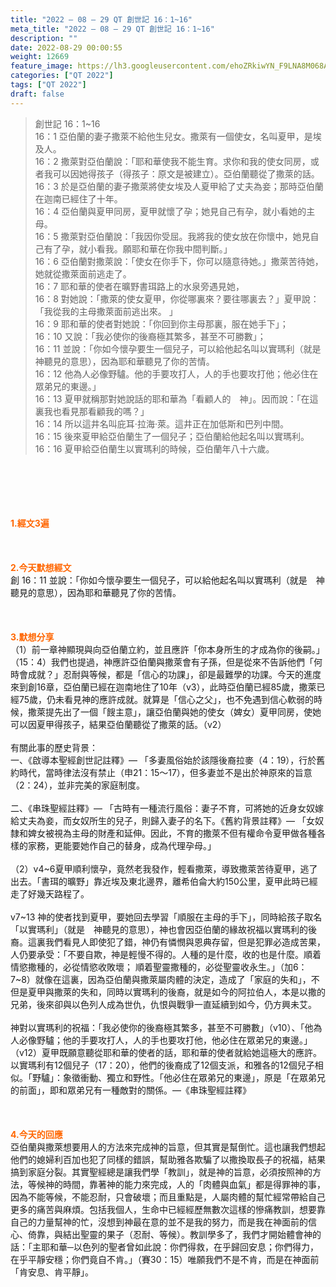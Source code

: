 ```yaml
---
title: "2022 – 08 – 29 QT 創世記 16：1~16"
meta_title: "2022 – 08 – 29 QT 創世記 16：1~16"
description: ""
date: 2022-08-29 00:00:55
weight: 12669
feature_image: https://lh3.googleusercontent.com/ehoZRkiwYN_F9LNA8M068AYxt73EavCZno-PD1cJRuf5BbSkQVUWr3gNEbt5kSs28Pb_Elg17kSrtf9ybWvojWoMV6I4tPM3vGRGDq6GkKkPdL2Gut4QAIw4-uykKUAtNiKgQKntvsU=w800
categories: ["QT 2022"]
tags: ["QT 2022"]
draft: false
---
```


<blockquote>創世記 16：1~16<br />
16：1 亞伯蘭的妻子撒萊不給他生兒女。撒萊有一個使女，名叫夏甲，是埃及人。<br />
16：2 撒萊對亞伯蘭說：「耶和華使我不能生育。求你和我的使女同房，或者我可以因她得孩子（得孩子：原文是被建立）。亞伯蘭聽從了撒萊的話。<br />
16：3 於是亞伯蘭的妻子撒萊將使女埃及人夏甲給了丈夫為妾；那時亞伯蘭在迦南已經住了十年。<br />
16：4 亞伯蘭與夏甲同房，夏甲就懷了孕；她見自己有孕，就小看她的主母。<br />
16：5 撒萊對亞伯蘭說：「我因你受屈。我將我的使女放在你懷中，她見自己有了孕，就小看我。願耶和華在你我中間判斷。」<br />
16：6 亞伯蘭對撒萊說：「使女在你手下，你可以隨意待她。」撒萊苦待她，她就從撒萊面前逃走了。<br />
16：7 耶和華的使者在曠野書珥路上的水泉旁遇見她，<br />
16：8 對她說：「撒萊的使女夏甲，你從哪裏來？要往哪裏去？」夏甲說：「我從我的主母撒萊面前逃出來。 」<br />
16：9 耶和華的使者對她說：「你回到你主母那裏，服在她手下」；<br />
16：10 又說：「我必使你的後裔極其繁多，甚至不可勝數」；<br />
16：11 並說：「你如今懷孕要生一個兒子，可以給他起名叫以實瑪利（就是　神聽見的意思），因為耶和華聽見了你的苦情。<br />
16：12 他為人必像野驢。他的手要攻打人，人的手也要攻打他；他必住在眾弟兄的東邊。」<br />
16：13 夏甲就稱那對她說話的耶和華為「看顧人的　神」。因而說：「在這裏我也看見那看顧我的嗎？」<br />
16：14 所以這井名叫庇耳‧拉海‧萊。這井正在加低斯和巴列中間。<br />
16：15 後來夏甲給亞伯蘭生了一個兒子；亞伯蘭給他起名叫以實瑪利。<br />
16：16 夏甲給亞伯蘭生以實瑪利的時候，亞伯蘭年八十六歲。</blockquote><br />
&nbsp;<br />
<br />
&nbsp;<br />
<br />
<span style="color: #ff6600;"><strong>1.經文3遍</strong></span><br />
<br />
&nbsp;<br />
<br />
<span style="color: #ff6600;"><strong>2.今天默想經文<br />
</strong></span>創 16：11 並說：「你如今懷孕要生一個兒子，可以給他起名叫以實瑪利（就是　神聽見的意思），因為耶和華聽見了你的苦情。<br />
<br />
&nbsp;<br />
<br />
<strong><span style="color: #ff6600;">3.默想分享<br />
</span></strong>（1）前一章神顯現與向亞伯蘭立約，並且應許「你本身所生的才成為你的後嗣。」（15：4）我們也提過，神應許亞伯蘭與撒萊會有子孫，但是從來不告訴他們「何時會成就？」忍耐與等候，都是「信心的功課」，卻是最難學的功課。今天的進度來到創16章，亞伯蘭已經在迦南地住了10年（v3），此時亞伯蘭已經85歲，撒萊已經75歲，仍未看見神的應許成就。就算是「信心之父」，也不免遇到信心軟弱的時候，撒萊提先出了一個「餿主意」，讓亞伯蘭與她的使女（婢女）夏甲同房，使她可以因夏甲得孩子，結果亞伯蘭聽從了撒萊的話。（v2）<br />
<br />
有關此事的歷史背景：<br />
一、《啟導本聖經創世記註釋》— 「多妻風俗始於該隱後裔拉麥（4：19），行於舊約時代，當時律法沒有禁止（申21：15～17），但多妻並不是出於神原來的旨意（2：24），並非完美的家庭制度。<br />
<br />
二、《串珠聖經註釋》— 「古時有一種流行風俗：妻子不育，可將她的近身女奴嫁給丈夫為妾，而女奴所生的兒子，則歸入妻子的名下。《舊約背景註釋》— 「女奴隸和婢女被視為主母的財產和延伸。因此，不育的撒萊不但有權命令夏甲做各種各樣的家務，更能要她作自己的替身，成為代理孕母。」<br />
<br />
（2）v4~6夏甲順利懷孕，竟然老我發作，輕看撒萊，導致撒萊苦待夏甲，逃了出去。「書珥的曠野」靠近埃及東北邊界，離希伯侖大約150公里，夏甲此時已經走了好幾天路程了。<br />
<br />
v7~13 神的使者找到夏甲，要她回去學習「順服在主母的手下」，同時給孩子取名「以實瑪利」（就是　神聽見的意思），神也會因亞伯蘭的緣故祝福以實瑪利的後裔。這裏我們看見人即使犯了錯，神仍有憐憫與恩典存留，但是犯罪必造成苦果，人仍要承受：「不要自欺，神是輕慢不得的。人種的是什麼，收的也是什麼。順着情慾撒種的，必從情慾收敗壞； 順着聖靈撒種的，必從聖靈收永生。」（加6：7~8）就像在這裏，因為亞伯蘭與撒萊屬肉體的決定，造成了「家庭的失和」，不但是夏甲與撒萊的失和，同時以實瑪利的後裔，就是如今的阿拉伯人，本是以撒的兄弟，後來卻與以色列人成為世仇，仇恨與戰爭一直延續到如今，仍方興未艾。<br />
<br />
神對以實瑪利的祝福：「我必使你的後裔極其繁多，甚至不可勝數」（v10）、「他為人必像野驢；他的手要攻打人，人的手也要攻打他，他必住在眾弟兄的東邊。」（v12）夏甲既願意聽從耶和華的使者的話，耶和華的使者就給她這極大的應許。以實瑪利有12個兒子（17：20），他們的後裔成了12個支派，和雅各的12個兒子相似。「野驢」：象徵衝動、獨立和野性。「他必住在眾弟兄的東邊」，原是「在眾弟兄的前面」，即和眾弟兄有一種敵對的關係。—《串珠聖經註釋》<br />
<br />
&nbsp;<br />
<br />
<strong><span style="color: #ff6600;">4.今天的回應<br />
</span></strong>亞伯蘭與撒萊想要用人的方法來完成神的旨意，但其實是幫倒忙。這也讓我們想起他們的媳婦利百加也犯了同樣的錯誤，幫助雅各欺騙了以撒換取長子的祝福，結果搞到家庭分裂。其實聖經總是讓我們學「教訓」，就是神的旨意，必須按照神的方法，等候神的時間，靠著神的能力來完成，人的「肉體與血氣」都是得罪神的事，因為不能等候，不能忍耐，只會破壞；而且重點是，人屬肉體的幫忙經常帶給自己更多的痛苦與麻煩。包括我個人，生命中已經經歷無數次這樣的慘痛教訓，想要靠自己的力量幫神的忙，沒想到神最在意的並不是我的努力，而是我在神面前的信心、倚靠，與結出聖靈的果子（忍耐、等候）。教訓學多了，我們才開始體會神的話：「主耶和華─以色列的聖者曾如此說：你們得救，在乎歸回安息；你們得力，在乎平靜安穩；你們竟自不肯。」（賽30：15）唯願我們不是不肯，而是在神面前「肯安息、肯平靜」。<br />
<br />
&nbsp;<br />
<br />
&nbsp;<br />
<br />
&nbsp;
        